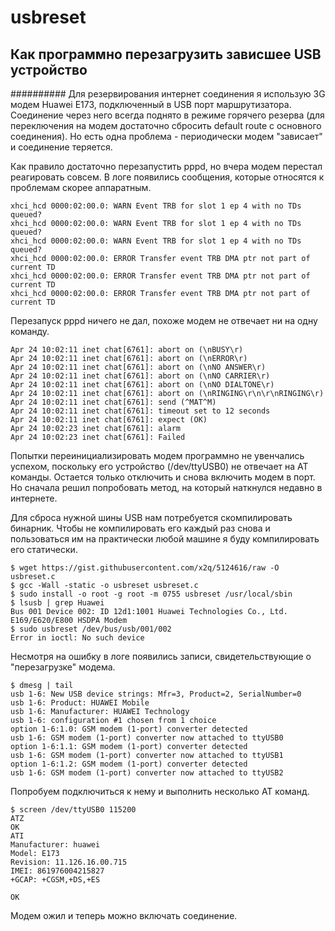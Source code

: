 # usbreset

## Как программно перезагрузить зависшее USB устройство
########## Для резервирования интернет соединения я использую 3G модем Huawei E173, подключенный в USB порт маршрутизатора. Соединение через него всегда поднято в режиме горячего резерва (для переключения на модем достаточно сбросить default route с основного соединения). Но есть одна проблема - периодически модем "зависает" и соединение теряется.

Как правило достаточно перезапустить pppd, но вчера модем перестал реагировать совсем. В логе появились сообщения, которые относятся к проблемам скорее аппаратным.

```
xhci_hcd 0000:02:00.0: WARN Event TRB for slot 1 ep 4 with no TDs queued?
xhci_hcd 0000:02:00.0: WARN Event TRB for slot 1 ep 4 with no TDs queued?
xhci_hcd 0000:02:00.0: WARN Event TRB for slot 1 ep 4 with no TDs queued?
xhci_hcd 0000:02:00.0: ERROR Transfer event TRB DMA ptr not part of current TD
xhci_hcd 0000:02:00.0: ERROR Transfer event TRB DMA ptr not part of current TD
xhci_hcd 0000:02:00.0: ERROR Transfer event TRB DMA ptr not part of current TD
```

Перезапуск pppd ничего не дал, похоже модем не отвечает ни на одну команду.

```
Apr 24 10:02:11 inet chat[6761]: abort on (\nBUSY\r)
Apr 24 10:02:11 inet chat[6761]: abort on (\nERROR\r)
Apr 24 10:02:11 inet chat[6761]: abort on (\nNO ANSWER\r)
Apr 24 10:02:11 inet chat[6761]: abort on (\nNO CARRIER\r)
Apr 24 10:02:11 inet chat[6761]: abort on (\nNO DIALTONE\r)
Apr 24 10:02:11 inet chat[6761]: abort on (\nRINGING\r\n\r\nRINGING\r)
Apr 24 10:02:11 inet chat[6761]: send (^MAT^M)
Apr 24 10:02:11 inet chat[6761]: timeout set to 12 seconds
Apr 24 10:02:11 inet chat[6761]: expect (OK)
Apr 24 10:02:23 inet chat[6761]: alarm
Apr 24 10:02:23 inet chat[6761]: Failed
```

Попытки переинициализировать модем программно не увенчались успехом, поскольку его устройство (/dev/ttyUSB0) не отвечает на AT команды. Остается только отключить и снова включить модем в порт. Но сначала решил попробовать метод, на который наткнулся недавно в интернете.

Для сброса нужной шины USB нам потребуется скомпилировать бинарник. Чтобы не компилировать его каждый раз снова и пользоваться им на практически любой машине я буду компилировать его статически.

```
$ wget https://gist.githubusercontent.com/x2q/5124616/raw -O usbreset.c
$ gcc -Wall -static -o usbreset usbreset.c
$ sudo install -o root -g root -m 0755 usbreset /usr/local/sbin
$ lsusb | grep Huawei
Bus 001 Device 002: ID 12d1:1001 Huawei Technologies Co., Ltd. E169/E620/E800 HSDPA Modem
$ sudo usbreset /dev/bus/usb/001/002
Error in ioctl: No such device
```

Несмотря на ошибку в логе появились записи, свидетельствующие о "перезагрузке" модема.

```
$ dmesg | tail
usb 1-6: New USB device strings: Mfr=3, Product=2, SerialNumber=0
usb 1-6: Product: HUAWEI Mobile
usb 1-6: Manufacturer: HUAWEI Technology
usb 1-6: configuration #1 chosen from 1 choice
option 1-6:1.0: GSM modem (1-port) converter detected
usb 1-6: GSM modem (1-port) converter now attached to ttyUSB0
option 1-6:1.1: GSM modem (1-port) converter detected
usb 1-6: GSM modem (1-port) converter now attached to ttyUSB1
option 1-6:1.2: GSM modem (1-port) converter detected
usb 1-6: GSM modem (1-port) converter now attached to ttyUSB2
```

Попробуем подключиться к нему и выполнить несколько AT команд.

```
$ screen /dev/ttyUSB0 115200
ATZ
OK
ATI
Manufacturer: huawei
Model: E173
Revision: 11.126.16.00.715
IMEI: 861976004215827
+GCAP: +CGSM,+DS,+ES

OK
```

Модем ожил и теперь можно включать соединение.
